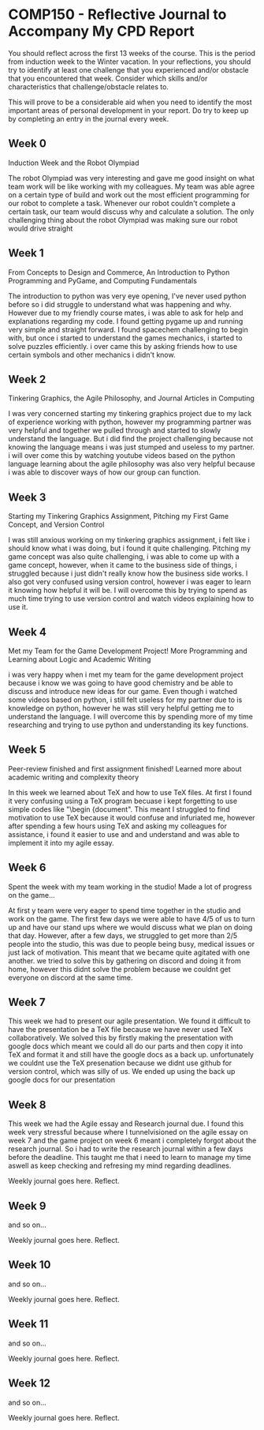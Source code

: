 # COMP150 - Reflective Journal to Accompany My CPD Report

You should reflect across the first 13 weeks of the course. This is the period from induction week to the Winter vacation. In your reflections, you should try to identify at least one challenge that you experienced and/or obstacle that you encountered that week. Consider which skills and/or characteristics that challenge/obstacle relates to. 

This will prove to be a considerable aid when you need to identify the most important areas of personal development in your report. Do try to keep up by completing an entry in the journal every week.

## Week 0

Induction Week and the Robot Olympiad

The robot Olympiad was very interesting and gave me good insight on what team work will be like working with my colleagues. My team was able agree on a certain type of build and work out the most efficient programming for our robot to complete a task. Whenever our robot couldn't complete a certain task, our team would discuss why and calculate a solution. The only challenging thing about the robot Olympiad was making sure our robot would drive straight

## Week 1

From Concepts to Design and Commerce, An Introduction to Python Programming and PyGame, and Computing Fundamentals

The introduction to python was very eye opening, I've never used python before so i did struggle to understand what was happening and why. However due to my friendly course mates, i was able to ask for help and explanations regarding my code. I found getting pygame up and running very simple and straight forward. I found spacechem challenging to begin with, but once i started to understand the games mechanics, i started to solve puzzles efficiently. i over came this by asking friends how to use certain symbols and other mechanics i didn't know.

## Week 2

Tinkering Graphics, the Agile Philosophy, and Journal Articles in Computing

I was very concerned starting my tinkering graphics project due to my lack of experience working with python, however my programming partner was very helpful and together we pulled through and started to slowly understand the language. But i did find the project challenging because not knowing the language means i was just stumped and useless to my partner. i will over come this by watching youtube videos based on the python language learning about the agile philosophy was also very helpful because i was able to discover ways of how our group can function.

## Week 3

Starting my Tinkering Graphics Assignment, Pitching my First Game Concept, and Version Control

I was still anxious working on my tinkering graphics assignment, i felt like i should know what i was doing, but i found it quite challenging. Pitching my game concept was also quite challenging, i was able to come up with a game concept, however, when it came to the business side of things, i struggled because i just didn't really know how the business side works. I also got very confused using version control, however i was eager to learn it knowing how helpful it will be. I will overcome this by trying to spend as much time trying to use version control and watch videos explaining how to use it.
## Week 4

Met my Team for the Game Development Project! More Programming and Learning about Logic and Academic Writing

i was very happy when i met my team for the game development project because i know we was going to have good chemistry and be able to discuss and introduce new ideas for our game. Even though i watched some videos based on python, i still felt useless for my partner due to is knowledge on python, however he was still very helpful getting me to understand the language. I will overcome this by spending more of my time researching and trying to use python and understanding its key functions.

## Week 5

Peer-review finished and first assignment finished! Learned more about academic writing and complexity theory

In this week we learned about TeX and how to use TeX files. At first I found it very confusing using a TeX program becuase i kept forgetting to use simple codes like "\begin {document". This meant I struggled to find motivation to use TeX because it would confuse and infuriated me, however after spending a few hours using TeX and asking my colleagues for assistance, i found it easier to use and and understand and was able to implement it into my agile essay. 

## Week 6

Spent the week with my team working in the studio! Made a lot of progress on the game...

At first y team were very eager to spend time together in the studio and work on the game. The first few days we were able to have 4/5 of us to turn up and have our stand ups where we would discuss what we plan on doing that day. However, after a few days, we struggled to get more than 2/5 people into the studio, this was due to people being busy, medical issues or just lack of motivation. This meant that we became quite agitated with one another. we tried to solve this by gathering on discord and doing it from home, however this didnt solve the problem because we couldnt get everyone on discord at the same time.

## Week 7

This week we had to present our agile presentation. We found it difficult to have the presentation be a TeX file because we have never used TeX collaboratively. We solved this by firstly making the presentation with google docs which meant we could all do our parts and then copy it into TeX and format it and still have the google docs as a back up. unfortunately we couldnt use the TeX presenation because we didnt use github for version control, which was silly of us. We ended up using the back up google docs for our presentation


## Week 8

This week we had the Agile essay and Research journal due. I found this week very stressful because where I tunnelvisioned on the agile essay on week 7 and the game project on week 6 meant i completely forgot about the research journal. So i had to write the research journal within a few days before the deadline. This taught me that i need to learn to manage my time aswell as keep checking and refresing my mind regarding deadlines.

Weekly journal goes here. Reflect.

## Week 9

and so on...

Weekly journal goes here. Reflect.

## Week 10

and so on...

Weekly journal goes here. Reflect.

## Week 11

and so on...

Weekly journal goes here. Reflect.

## Week 12

and so on...

Weekly journal goes here. Reflect.

